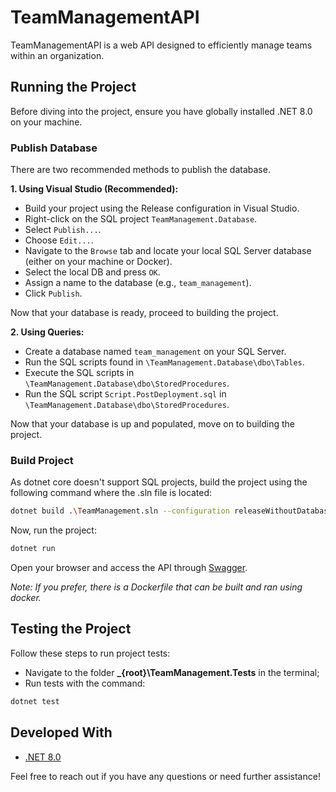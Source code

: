 # TeamManagementAPI
TeamManagementAPI is a web API designed to efficiently manage teams within an organization.

## Running the Project
Before diving into the project, ensure you have globally installed .NET 8.0 on your machine.

### Publish Database

There are two recommended methods to publish the database.

**1. Using Visual Studio (Recommended):**
- Build your project using the Release configuration in Visual Studio.
- Right-click on the SQL project `TeamManagement.Database`.
- Select `Publish...`.
- Choose `Edit...`.
- Navigate to the `Browse` tab and locate your local SQL Server database (either on your machine or Docker).
- Select the local DB and press `OK`.
- Assign a name to the database (e.g., `team_management`).
- Click `Publish`.

Now that your database is ready, proceed to building the project.

**2. Using Queries:**
- Create a database named `team_management` on your SQL Server.
- Run the SQL scripts found in `\TeamManagement.Database\dbo\Tables`.
- Execute the SQL scripts in `\TeamManagement.Database\dbo\StoredProcedures`.
- Run the SQL script `Script.PostDeployment.sql` in `\TeamManagement.Database\dbo\StoredProcedures`.

Now that your database is up and populated, move on to building the project.

### Build Project

As dotnet core doesn't support SQL projects, build the project using the following command where the .sln file is located:

```bash
dotnet build .\TeamManagement.sln --configuration releaseWithoutDatabases
```
Now, run the project:
```bash
dotnet run
```
Open your browser and access the API through [Swagger](https://localhost:5080/swagger/index.html).

_Note: If you prefer, there is a Dockerfile that can be built and ran using docker._

## Testing the Project
Follow these steps to run project tests:
- Navigate to the folder **_{root}\TeamManagement.Tests** in the terminal;
- Run tests with the command:
```bash
dotnet test
```

## Developed With
* [.NET 8.0](https://dotnet.microsoft.com/en-us/download/dotnet/8.0)

Feel free to reach out if you have any questions or need further assistance!
